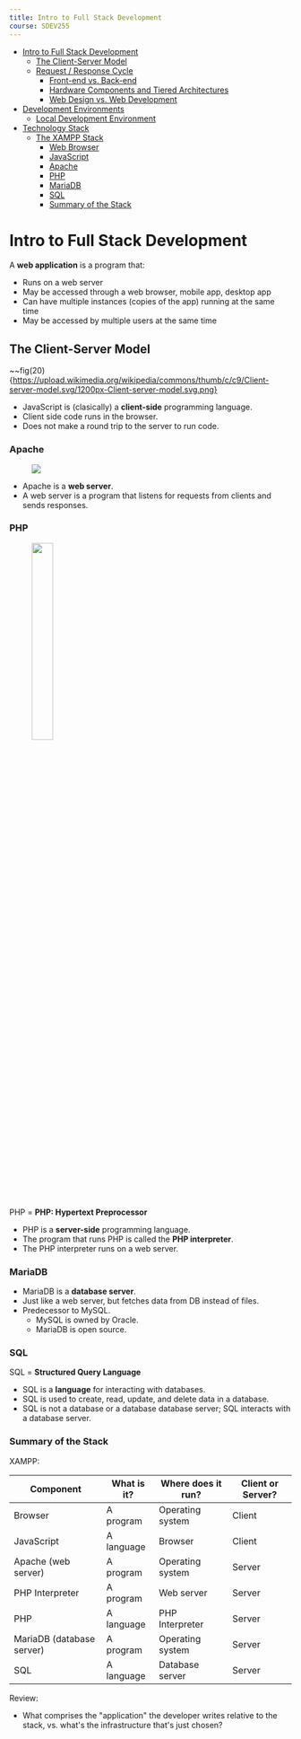 ```yaml
---
title: Intro to Full Stack Development
course: SDEV255
---
```


- [Intro to Full Stack Development](#intro-to-full-stack-development)
  - [The Client-Server Model](#the-client-server-model)
  - [Request / Response Cycle](#request--response-cycle)
    - [Front-end vs. Back-end](#front-end-vs-back-end)
    - [Hardware Components and Tiered Architectures](#hardware-components-and-tiered-architectures)
    - [Web Design vs. Web Development](#web-design-vs-web-development)
- [Development Environments](#development-environments)
  - [Local Development Environment](#local-development-environment)
- [Technology Stack](#technology-stack)
  - [The XAMPP Stack](#the-xampp-stack)
    - [Web Browser](#web-browser)
    - [JavaScript](#javascript)
    - [Apache](#apache)
    - [PHP](#php)
    - [MariaDB](#mariadb)
    - [SQL](#sql)
    - [Summary of the Stack](#summary-of-the-stack)

# Intro to Full Stack Development

A **web application** is a program that:

- Runs on a web server
- May be accessed through a web browser, mobile app, desktop app
- Can have multiple instances (copies of the app) running at the same time
- May be accessed by multiple users at the same time

## The Client-Server Model

~~fig(20){https://upload.wikimedia.org/wikipedia/commons/thumb/c/c9/Client-server-model.svg/1200px-Client-server-model.svg.png}

- JavaScript is (clasically) a **client-side** programming language.
- Client side code runs in the browser.
- Does not make a round trip to the server to run code.

### Apache

<figure class="left">
    <span>
        <img src="https://encrypted-tbn0.gstatic.com/images?q=tbn:ANd9GcREo476xT8nc-rNy8Ov3FDHElDBcCL5PReEsiEmBPyxEnhJC1ij-kUrvmTmr1KuY_5M324&usqp=CAU" style="">
    </span>
</figure>

- Apache is a **web server**.
- A web server is a program that listens for requests from clients and sends responses.

### PHP

<figure class="left">
    <span>
        <img src="https://upload.wikimedia.org/wikipedia/commons/thumb/2/27/PHP-logo.svg/800px-PHP-logo.svg.png" style="width: 30%;">
    </span>
</figure>

PHP = **PHP: Hypertext Preprocessor**

- PHP is a **server-side** programming language.
- The program that runs PHP is called the **PHP interpreter**.
- The PHP interpreter runs on a web server.

### MariaDB

- MariaDB is a **database server**.
- Just like a web server, but fetches data from DB instead of files.
- Predecessor to MySQL.
  - MySQL is owned by Oracle.
  - MariaDB is open source.

### SQL

SQL = **Structured Query Language**

- SQL is a **language** for interacting with databases.
- SQL is used to create, read, update, and delete data in a database.
- SQL is not a database or a database database server; SQL interacts with a database server.

### Summary of the Stack

XAMPP:

| Component                 | What is it? | Where does it run? | Client or Server? |
| ------------------------- | ----------- | ------------------ | ----------------- |
| Browser                   | A program   | Operating system   | Client            |
| JavaScript                | A language  | Browser            | Client            |
| Apache (web server)       | A program   | Operating system   | Server            |
| PHP Interpreter           | A program   | Web server         | Server            |
| PHP                       | A language  | PHP Interpreter    | Server            |
| MariaDB (database server) | A program   | Operating system   | Server            |
| SQL                       | A language  | Database server    | Server            |

<p class="demo">Review:</p>

- What comprises the "application" the developer writes relative to the stack, vs. what's the infrastructure that's just chosen?
